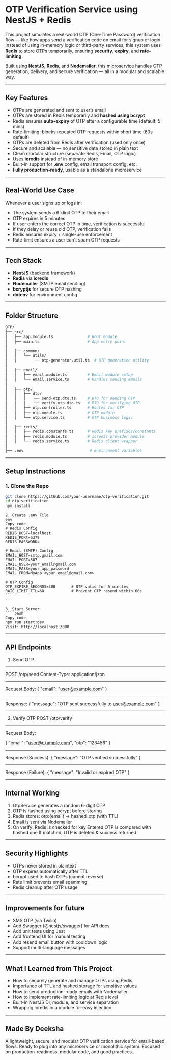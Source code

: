 # OTP Verification Service using NestJS + Redis

This project simulates a real-world OTP (One-Time Password) verification flow — like how apps send a verification code on email for signup or login. Instead of using in-memory logic or third-party services, this system uses **Redis** to store OTPs temporarily, ensuring **security**, **expiry**, and **rate-limiting**.

Built using **NestJS**, **Redis**, and **Nodemailer**, this microservice handles OTP generation, delivery, and secure verification — all in a modular and scalable way.

---

## Key Features

- OTPs are generated and sent to user’s email
- OTPs are stored in Redis temporarily and **hashed using bcrypt**
- Redis ensures **auto-expiry** of OTP after a configurable time (default: 5 mins)
- Rate-limiting: blocks repeated OTP requests within short time (60s default)
- OTPs are deleted from Redis after verification (used only once)
- Secure and scalable — no sensitive data stored in plain text
- Clean modular structure (separate Redis, Email, OTP logic)
- Uses **ioredis** instead of in-memory store
- Built-in support for **.env** config, email transport config, etc.
- **Fully production-ready**, usable as a standalone microservice

---

## Real-World Use Case

Whenever a user signs up or logs in:

- The system sends a 6-digit OTP to their email
- OTP expires in 5 minutes
- If user enters the correct OTP in time, verification is successful
- If they delay or reuse old OTP, verification fails
- Redis ensures expiry + single-use enforcement
- Rate-limit ensures a user can't spam OTP requests

---

## Tech Stack

- **NestJS** (backend framework)
- **Redis** via **ioredis**
- **Nodemailer** (SMTP email sending)
- **bcryptjs** for secure OTP hashing
- **dotenv** for environment config

---

## Folder Structure

```bash
OTP/
├── src/
│   ├── app.module.ts               # Root module
│   ├── main.ts                     # App entry point
│
│   ├── common/
│   │   └── utils/
│   │       └── otp-generator.util.ts  # OTP generation utility
│
│   ├── email/
│   │   ├── email.module.ts         # Email module setup
│   │   └── email.service.ts        # Handles sending emails
│
│   ├── otp/
│   │   ├── dto/
│   │   │   ├── send-otp.dto.ts     # DTO for sending OTP
│   │   │   └── verify-otp.dto.ts   # DTO for verifying OTP
│   │   ├── otp.controller.ts       # Routes for OTP
│   │   ├── otp.module.ts           # OTP module
│   │   └── otp.service.ts          # OTP business logic
│
│   ├── redis/
│   │   ├── redis.constants.ts      # Redis key prefixes/constants
│   │   ├── redis.module.ts         # ioredis provider module
│   │   └── redis.service.ts        # Redis client wrapper
│
├── .env                             # Environment variables

```

---

## Setup Instructions

### 1. Clone the Repo

```bash
git clone https://github.com/your-username/otp-verification.git
cd otp-verification
npm install
```

`````
2. Create .env File
env
Copy code
# Redis Config
REDIS_HOST=localhost
REDIS_PORT=6379
REDIS_PASSWORD=

# Email (SMTP) Config
EMAIL_HOST=smtp.gmail.com
EMAIL_PORT=587
EMAIL_USER=your_email@gmail.com
EMAIL_PASS=your_app_password
EMAIL_FROM=MyApp <your_email@gmail.com>

# OTP Config
OTP_EXPIRE_SECONDS=300       # OTP valid for 5 minutes
RATE_LIMIT_TTL=60            # Prevent OTP resend within 60s
```
---

3. Start Server
````bash
Copy code
npm run start:dev
Visit: http://localhost:3000
`````

---

## API Endpoints

1. Send OTP

---

POST /otp/send
Content-Type: application/json

---

Request Body:
{
"email": "user@example.com"
}

---

Response:
{
"message": "OTP sent successfully to user@example.com"
}

---

2. Verify OTP
   POST /otp/verify

---

Request Body:

{
"email": "user@example.com",
"otp": "123456"
}

---

Response (Success):
{
"message": "OTP verified successfully"
}

---

Response (Failure):
{
"message": "Invalid or expired OTP"
}

---

## Internal Working

1. OtpService generates a random 6-digit OTP
2. OTP is hashed using bcrypt before storing
3. Redis stores:
   otp:{email} → hashed_otp (with TTL)
4. Email is sent via Nodemailer
5. On verify:
   Redis is checked for key
   Entered OTP is compared with hashed one
   If matched, OTP is deleted & success returned

---

## Security Highlights

- OTPs never stored in plaintext
- OTP expires automatically after TTL
- bcrypt used to hash OTPs (cannot reverse)
- Rate limit prevents email spamming
- Redis cleanup after OTP usage

---

## Improvements for future

- SMS OTP (via Twilio)
- Add Swagger (@nestjs/swagger) for API docs
- Add unit tests using Jest
- Add frontend UI for manual testing
- Add resend email button with cooldown logic
- Support multi-language messages

---

## What I Learned from This Project

- How to securely generate and manage OTPs using Redis
- Importance of TTL and hashed storage for sensitive values
- How to send production-ready emails with Nodemailer
- How to implement rate-limiting logic at Redis level
- Built-in NestJS DI, module, and service separation
- Wrapping ioredis in a module for easy injection

---

## Made By Deeksha

A lightweight, secure, and modular OTP verification service for email-based flows. Ready to plug into any microservice or monolithic system. Focused on production-readiness, modular code, and good practices.

```

```
